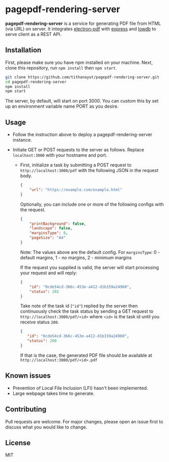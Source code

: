 ﻿# pagepdf-rendering-server

**pagepdf-rendering-server** is a service for generating PDF file from HTML (via URL) on server. It integrates [electron-pdf](https://github.com/fraserxu/electron-pdf) with [express](https://github.com/expressjs/express) and [lowdb](https://github.com/typicode/lowdb) to serve client as a REST API.

## Installation
First, please make sure you have npm installed on your machine.
Next, clone this repository, run `npm install` then `npm start`.
```bash
git clone https://github.com/tithanayut/pagepdf-rendering-server.git
cd pagepdf-rendering-server
npm install
npm start
```
The server, by default, will start on port 3000. You can custom this by set up an environment variable name PORT as you desire.

## Usage
 - Follow the instruction above to deploy a pagepdf-rendering-server instance.
 - Initiate GET or POST requests to the server as follows. Replace `localhost:3000` with your hostname and port.
	
	 - First, initialize a task by submitting a POST request to `http://localhost:3000/pdf` with the following JSON in the request body.
		```json
		{
			"url": "https://example.com/example.html"
		}
		```
		Optionally, you can include one or more of the following configs with the request.
		```json
		{
			"printBackground": false,
			"landscape": false,
			"marginsType": 0,
			"pageSize": "A4"
		}
		```
		Note: The values above are the default config.
				For `marginsType`: 0 - default margins, 1 - no margins, 2 - minimum margins
		
		If the request you supplied is valid, the server will start processing your request and will reply: 
		```json
		{
			"id": "0cde54cd-366c-453e-a412-d1b159a24960",
			"status": 202
		}
		```
		Take note of the task id (`"id"`) replied by the server then continuously check the task status by sending a GET request to `http://localhost:3000/pdf/<id>` where `<id>` is the task id until you receive status `200`.
		 ```json
		{
			"id": "0cde54cd-366c-453e-a412-d1b159a24960",
			"status": 200
		}
		```
		If that is the case, the generated PDF file should be available at `http://localhost:3000/pdf/<id>.pdf`

## Known issues
 
 - Prevention of Local File Inclusion (LFI) hasn't been implemented.
 -  Large webpage takes time to generate.
 
## Contributing
Pull requests are welcome. For major changes, please open an issue first to discuss what you would like to change.

## License
MIT
